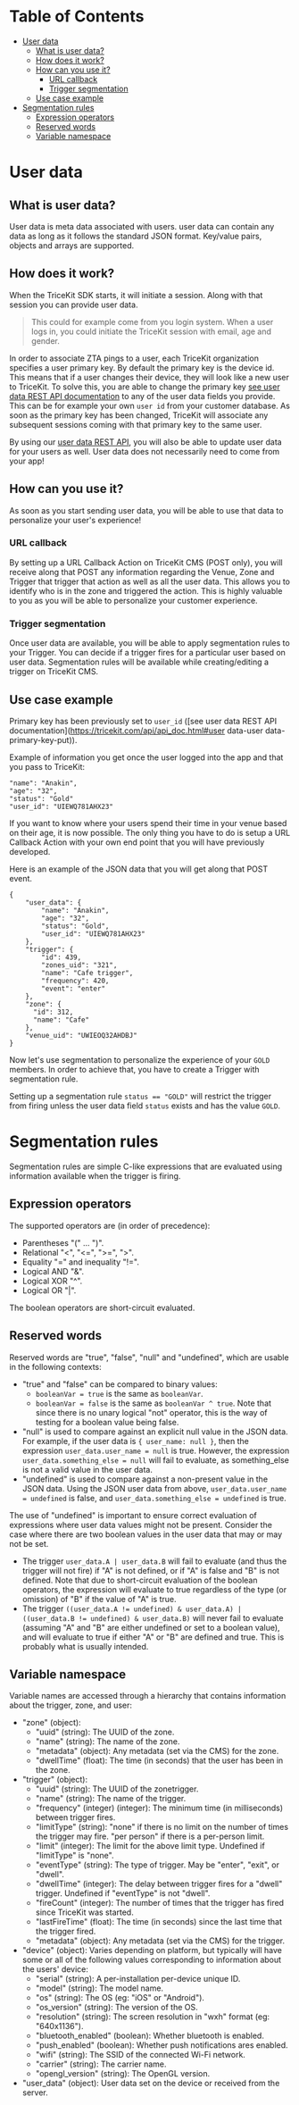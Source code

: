 # Table of Contents
- [User data](#feature-user-data)
    - [What is user data?](#feature-user-data-what-is-it)
    - [How does it work?](#feature-user-data-how-does-it-work)
    - [How can you use it?](#feature-user-data-how-can-you-use-it)
        - [URL callback](#feature-user-data-url-callback)
        - [Trigger segmentation](#feature-user-data-trigger-segmentation)
    - [Use case example](#feature-user-data-examples)
- [Segmentation rules](#feature-segmentation-rules)
    - [Expression operators](#feature-expression-operators)
    - [Reserved words](#feature-reserved-words)
    - [Variable namespace](#feature-reserved-words)

# <a name="feature-user-data"></a>User data

## <a name="feature-user-data-what-is-it"></a>What is user data?

User data is meta data associated with users. user data can contain any data as
long as it follows the standard JSON format. Key/value pairs, objects and arrays
are supported.

## <a name="feature-user-data-how-does-it-work"></a>How does it work?

When the TriceKit SDK starts, it will initiate a session. Along with that
session you can provide user data.

> This could for example come from you login system.  When a user logs in, you
could initiate the TriceKit session with email, age and gender.

In order to associate ZTA pings to a user, each TriceKit organization specifies
a user primary key. By default the primary key is the device id. This means that if a
user changes their device, they will look like a new user to TriceKit. To solve
this, you are able to change the primary key [see user data REST API
documentation](http://tricekit.com/api/api_doc.html#user-data) to any of the
user data fields you provide. This can be for example your own `user id` from
your customer database. As soon as the primary key has been changed, TriceKit
will associate any subsequent sessions coming with that primary key to the same
user.

By using our [user data REST
API](http://tricekit.com/api/api_doc.html#user-data-single-user-data-post), you
will also be able to update user data for your users as well. User data does not
necessarily need to come from your app!

## <a name="feature-user-data-how-can-you-use-it"></a>How can you use it?

As soon as you start sending user data, you will be able to use that data to
personalize your user's experience!

### <a name="feature-user-data-url-callback"></a>URL callback

By setting up a URL Callback Action on TriceKit CMS (POST only), you will
receive along that POST any information regarding the Venue, Zone and Trigger
that trigger that action as well as all the user data. This allows you to
identify who is in the zone and triggered the action. This is highly valuable to
you as you will be able to personalize your customer experience.

### <a name="feature-user-data-trigger-segmentation"></a>Trigger segmentation

Once user data are available, you will be able to apply segmentation rules to
your Trigger. You can decide if a trigger fires for a particular user based on
user data. Segmentation rules will be available while creating/editing a trigger
on TriceKit CMS.

## <a name="feature-user-data-examples"></a>Use case example

Primary key has been previously set to `user_id` ([see user data REST API documentation](https://tricekit.com/api/api_doc.html#user data-user data-primary-key-put)).

Example of information you get once the user logged into the app and that you
pass to TriceKit:

```
"name": "Anakin",
"age": "32",
"status": "Gold"
"user_id": "UIEWQ781AHX23"
```

If you want to know where your users spend their time in your venue based on
their age, it is now possible. The only thing you have to do is setup a URL
Callback Action with your own end point that you will have previously developed.

Here is an example of the JSON data that you will get along that POST event.

```
{
    "user_data": {
        "name": "Anakin",
        "age": "32",
        "status": "Gold",
        "user_id": "UIEWQ781AHX23"
    },
    "trigger": {
        "id": 439,
        "zones_uid": "321",
        "name": "Cafe trigger",
        "frequency": 420,
        "event": "enter"
    },
    "zone": {
      "id": 312,
      "name": "Cafe"
    },
    "venue_uid": "UWIEOQ32AHDBJ"
}
```

Now let's use segmentation to personalize the experience of your `GOLD` members.
In order to achieve that, you have to create a Trigger with segmentation rule.

Setting up a segmentation rule `status == "GOLD"` will restrict the trigger
from firing unless the user data field `status` exists and has the value
`GOLD`.

# <a name="feature-segmentation-rules"></a>Segmentation rules

Segmentation rules are simple C-like expressions that are evaluated using
information available when the trigger is firing.

## <a name="feature-expression-operators"></a>Expression operators
The supported operators are (in order of precedence):

- Parentheses "(" ... ")".
- Relational "<", "<=", ">=", ">".
- Equality "=" and inequality "!=".
- Logical AND "&".
- Logical XOR "^".
- Logical OR "|".

The boolean operators are short-circuit evaluated.

## <a name="feature-reserved-words"></a>Reserved words

Reserved words are "true", "false", "null" and "undefined", which are usable in
the following contexts:

- "true" and "false" can be compared to binary values:
    - `booleanVar = true` is the same as `booleanVar`.
    - `booleanVar = false` is the same as `booleanVar ^ true`.  Note that
      since there is no unary logical "not" operator, this is the way of testing
      for a boolean value being false.
- "null" is used to compare against an explicit null value in the JSON data.
  For example, if the user data is `{ user_name: null }`, then the expression
  `user_data.user_name = null` is true.  However, the expression
  `user_data.something_else = null` will fail to evaluate, as something\_else
  is not a valid value in the user data.
- "undefined" is used to compare against a non-present value in the JSON data.
  Using the JSON user data from above, `user_data.user_name = undefined` is
  false, and `user_data.something_else = undefined` is true.

The use of "undefined" is important to ensure correct evaluation of expressions
where user data values might not be present.  Consider the case where there are
two boolean values in the user data that may or may not be set.

- The trigger `user_data.A | user_data.B` will fail to evaluate (and thus the
  trigger will not fire) if "A" is not defined, or if "A" is false and "B" is not
  defined.  Note that due to short-circuit evaluation of the boolean operators,
  the expression will evaluate to true regardless of the type (or omission) of
  "B" if the value of "A" is true.
- The trigger `((user_data.A != undefined) & user_data.A) | ((user_data.B != undefined) & user_data.B)`
  will never fail to evaluate (assuming "A" and "B" are either undefined or set
  to a boolean value), and will evaluate to true if either "A" or "B" are
  defined and true.  This is probably what is usually intended.

## <a name="feature-reserved-words"></a>Variable namespace

Variable names are accessed through a hierarchy that contains information about
the trigger, zone, and user:

- "zone" (object):
    - "uuid" (string): The UUID of the zone.
    - "name" (string): The name of the zone.
    - "metadata" (object): Any metadata (set via the CMS) for the zone.
    - "dwellTime" (float): The time (in seconds) that the user has been in the
      zone.
- "trigger" (object):
    - "uuid" (string): The UUID of the zonetrigger.
    - "name" (string): The name of the trigger.
    - "frequency" (integer) (integer): The minimum time (in milliseconds)
      between trigger fires.
    - "limitType" (string): "none" if there is no limit on the number of times
      the trigger may fire. "per person" if there is a per-person limit.
    - "limit" (integer): The limit for the above limit type.  Undefined if
      "limitType" is "none".
    - "eventType" (string): The type of trigger.  May be "enter", "exit", or
      "dwell".
    - "dwellTime" (integer): The delay between trigger fires for a "dwell"
      trigger.  Undefined if "eventType" is not "dwell".
    - "fireCount" (integer): The number of times that the trigger has fired
      since TriceKit was started.
    - "lastFireTime" (float): The time (in seconds) since the last time that the
      trigger fired.
    - "metadata" (object): Any metadata (set via the CMS) for the trigger.
- "device" (object): Varies depending on platform, but typically will have some
  or all of the following values corresponding to information about the users'
  device:
    - "serial" (string): A per-installation per-device unique ID.
    - "model" (string): The model name.
    - "os" (string): The OS (eg: "iOS" or "Android").
    - "os\_version" (string): The version of the OS.
    - "resolution" (string): The screen resolution in "wxh" format (eg:
      "640x1136").
    - "bluetooth\_enabled" (boolean): Whether bluetooth is enabled.
    - "push\_enabled" (boolean): Whether push notifications ares enabled.
    - "wifi" (string): The SSID of the connected Wi-Fi network.
    - "carrier" (string): The carrier name.
    - "opengl\_version" (string): The OpenGL version.
- "user\_data" (object): User data set on the device or received from the
  server.